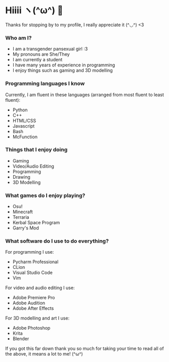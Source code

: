 # Hiiii ヽ(^ω^) 👋
Thanks for stopping by to my profile, I really appreciate it (^◡^) <3

### Who am I?
- I am a transgender pansexual girl :3
- My pronouns are She/They
- I am currently a student
- I have many years of experience in programming
- I enjoy things such as gaming and 3D modelling

### Programming languages I know
Currently, I am fluent in these languages (arranged from most fluent to least fluent):
- Python
- C++
- HTML/CSS
- Javascript
- Bash
- McFunction

### Things that I enjoy doing
- Gaming
- Video/Audio Editing
- Programming
- Drawing
- 3D Modelling

### What games do I enjoy playing?
- Osu!
- Minecraft
- Terraria
- Kerbal Space Program
- Garry's Mod

### What software do I use to do everything?
For programming I use:
- Pycharm Professional
- CLion
- Visual Studio Code
- Vim

For video and audio editing I use:
- Adobe Premiere Pro
- Adobe Audition
- Adobe After Effects

For 3D modelling and art I use:
- Adobe Photoshop
- Krita
- Blender

If you got this far down thank you so much for taking your time to read all of the above, it means a lot to me! (^ω^)
